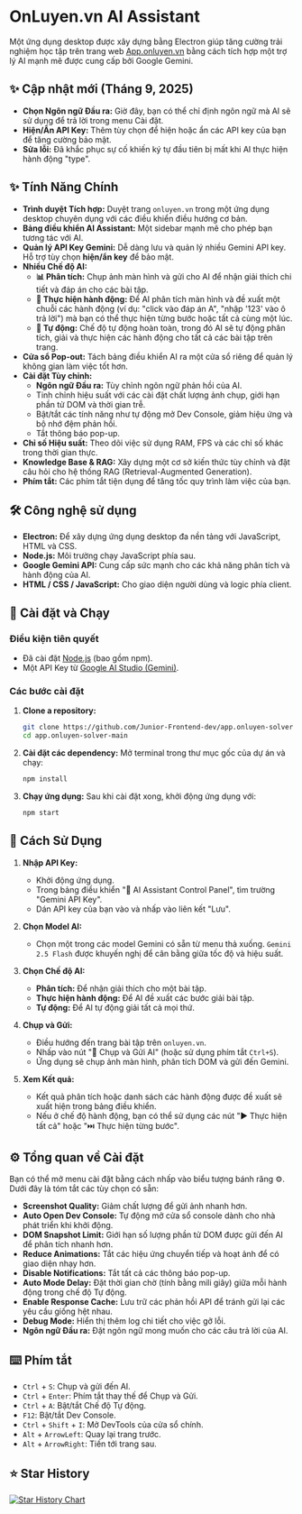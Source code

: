 # OnLuyen.vn AI Assistant

Một ứng dụng desktop được xây dựng bằng Electron giúp tăng cường trải nghiệm học tập trên trang web [App.onluyen.vn](https://app.onluyen.vn/) bằng cách tích hợp một trợ lý AI mạnh mẽ được cung cấp bởi Google Gemini.

## ✨ Cập nhật mới (Tháng 9, 2025)

- **Chọn Ngôn ngữ Đầu ra:** Giờ đây, bạn có thể chỉ định ngôn ngữ mà AI sẽ sử dụng để trả lời trong menu Cài đặt.
- **Hiện/Ẩn API Key:** Thêm tùy chọn để hiện hoặc ẩn các API key của bạn để tăng cường bảo mật.
- **Sửa lỗi:** Đã khắc phục sự cố khiến ký tự đầu tiên bị mất khi AI thực hiện hành động "type".

## ✨ Tính Năng Chính

- **Trình duyệt Tích hợp:** Duyệt trang `onluyen.vn` trong một ứng dụng desktop chuyên dụng với các điều khiển điều hướng cơ bản.
- **Bảng điều khiển AI Assistant:** Một sidebar mạnh mẽ cho phép bạn tương tác với AI.
- **Quản lý API Key Gemini:** Dễ dàng lưu và quản lý nhiều Gemini API key. Hỗ trợ tùy chọn **hiện/ẩn key** để bảo mật.
- **Nhiều Chế độ AI:**
  - **📊 Phân tích:** Chụp ảnh màn hình và gửi cho AI để nhận giải thích chi tiết và đáp án cho các bài tập.
  - **🎯 Thực hiện hành động:** Để AI phân tích màn hình và đề xuất một chuỗi các hành động (ví dụ: "click vào đáp án A", "nhập '123' vào ô trả lời") mà bạn có thể thực hiện từng bước hoặc tất cả cùng một lúc.
  - **🔄 Tự động:** Chế độ tự động hoàn toàn, trong đó AI sẽ tự động phân tích, giải và thực hiện các hành động cho tất cả các bài tập trên trang.
- **Cửa sổ Pop-out:** Tách bảng điều khiển AI ra một cửa sổ riêng để quản lý không gian làm việc tốt hơn.
- **Cài đặt Tùy chỉnh:**
  - **Ngôn ngữ Đầu ra:** Tùy chỉnh ngôn ngữ phản hồi của AI.
  - Tinh chỉnh hiệu suất với các cài đặt chất lượng ảnh chụp, giới hạn phần tử DOM và thời gian trễ.
  - Bật/tắt các tính năng như tự động mở Dev Console, giảm hiệu ứng và bộ nhớ đệm phản hồi.
  - Tắt thông báo pop-up.
- **Chỉ số Hiệu suất:** Theo dõi việc sử dụng RAM, FPS và các chỉ số khác trong thời gian thực.
- **Knowledge Base & RAG:** Xây dựng một cơ sở kiến thức tùy chỉnh và đặt câu hỏi cho hệ thống RAG (Retrieval-Augmented Generation).
- **Phím tắt:** Các phím tắt tiện dụng để tăng tốc quy trình làm việc của bạn.

## 🛠️ Công nghệ sử dụng

- **Electron:** Để xây dựng ứng dụng desktop đa nền tảng với JavaScript, HTML và CSS.
- **Node.js:** Môi trường chạy JavaScript phía sau.
- **Google Gemini API:** Cung cấp sức mạnh cho các khả năng phân tích và hành động của AI.
- **HTML / CSS / JavaScript:** Cho giao diện người dùng và logic phía client.

## 🚀 Cài đặt và Chạy

### Điều kiện tiên quyết

- Đã cài đặt [Node.js](https://nodejs.org/) (bao gồm npm).
- Một API Key từ [Google AI Studio (Gemini)](https://aistudio.google.com/app/apikey).

### Các bước cài đặt

1.  **Clone a repository:**
    ```bash
    git clone https://github.com/Junior-Frontend-dev/app.onluyen-solver
    cd app.onluyen-solver-main
    ```

2.  **Cài đặt các dependency:**
    Mở terminal trong thư mục gốc của dự án và chạy:
    ```bash
    npm install
    ```

3.  **Chạy ứng dụng:**
    Sau khi cài đặt xong, khởi động ứng dụng với:
    ```bash
    npm start
    ```

## 📖 Cách Sử Dụng

1.  **Nhập API Key:**
    - Khởi động ứng dụng.
    - Trong bảng điều khiển "🤖 AI Assistant Control Panel", tìm trường "Gemini API Key".
    - Dán API key của bạn vào và nhấp vào liên kết "Lưu".

2.  **Chọn Model AI:**
    - Chọn một trong các model Gemini có sẵn từ menu thả xuống. `Gemini 2.5 Flash` được khuyến nghị để cân bằng giữa tốc độ và hiệu suất.

3.  **Chọn Chế độ AI:**
    - **Phân tích:** Để nhận giải thích cho một bài tập.
    - **Thực hiện hành động:** Để AI đề xuất các bước giải bài tập.
    - **Tự động:** Để AI tự động giải tất cả mọi thứ.

4.  **Chụp và Gửi:**
    - Điều hướng đến trang bài tập trên `onluyen.vn`.
    - Nhấp vào nút "📸 Chụp và Gửi AI" (hoặc sử dụng phím tắt `Ctrl+S`).
    - Ứng dụng sẽ chụp ảnh màn hình, phân tích DOM và gửi đến Gemini.

5.  **Xem Kết quả:**
    - Kết quả phân tích hoặc danh sách các hành động được đề xuất sẽ xuất hiện trong bảng điều khiển.
    - Nếu ở chế độ hành động, bạn có thể sử dụng các nút "▶️ Thực hiện tất cả" hoặc "⏭️ Thực hiện từng bước".

## ⚙️ Tổng quan về Cài đặt

Bạn có thể mở menu cài đặt bằng cách nhấp vào biểu tượng bánh răng ⚙️. Dưới đây là tóm tắt các tùy chọn có sẵn:

- **Screenshot Quality:** Giảm chất lượng để gửi ảnh nhanh hơn.
- **Auto Open Dev Console:** Tự động mở cửa sổ console dành cho nhà phát triển khi khởi động.
- **DOM Snapshot Limit:** Giới hạn số lượng phần tử DOM được gửi đến AI để phân tích nhanh hơn.
- **Reduce Animations:** Tắt các hiệu ứng chuyển tiếp và hoạt ảnh để có giao diện nhạy hơn.
- **Disable Notifications:** Tắt tất cả các thông báo pop-up.
- **Auto Mode Delay:** Đặt thời gian chờ (tính bằng mili giây) giữa mỗi hành động trong chế độ Tự động.
- **Enable Response Cache:** Lưu trữ các phản hồi API để tránh gửi lại các yêu cầu giống hệt nhau.
- **Debug Mode:** Hiển thị thêm log chi tiết cho việc gỡ lỗi.
- **Ngôn ngữ Đầu ra:** Đặt ngôn ngữ mong muốn cho các câu trả lời của AI.

## ⌨️ Phím tắt

- `Ctrl` + `S`: Chụp và gửi đến AI.
- `Ctrl` + `Enter`: Phím tắt thay thế để Chụp và Gửi.
- `Ctrl` + `A`: Bật/tắt Chế độ Tự động.
- `F12`: Bật/tắt Dev Console.
- `Ctrl` + `Shift` + `I`: Mở DevTools của cửa sổ chính.
- `Alt` + `ArrowLeft`: Quay lại trang trước.
- `Alt` + `ArrowRight`: Tiến tới trang sau.
## ⭐ Star History

[![Star History Chart](https://api.star-history.com/svg?repos=Junior-Frontend-dev/app.onluyen-solver&type=Date)](https://www.star-history.com/#Junior-Frontend-dev/app.onluyen-solver&Date)
